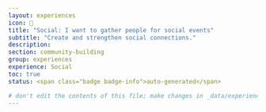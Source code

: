 ```yaml
---
layout: experiences
icon: 🔗
title: "Social: I want to gather people for social events"
subtitle: "Create and strengthen social connections."
description:
section: community-building
group: experiences
experience: Social
toc: true
status: <span class="badge badge-info">auto-generated</span>

# don't edit the contents of this file; make changes in _data/experiences.yml
---
```

